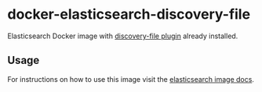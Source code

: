 # docker-elasticsearch-discovery-file

Elasticsearch Docker image with [discovery-file plugin](https://www.elastic.co/guide/en/elasticsearch/plugins/current/plugin-management-custom-url.html) already installed.

## Usage

For instructions on how to use this image visit the [elasticsearch image docs](https://www.elastic.co/guide/en/elasticsearch/reference/current/docker.html).
